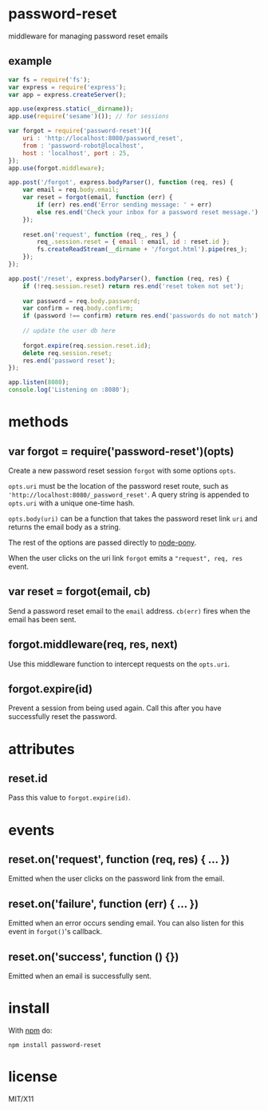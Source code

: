 password-reset
==============

middleware for managing password reset emails

example
-------

``` js
var fs = require('fs');
var express = require('express');
var app = express.createServer();

app.use(express.static(__dirname));
app.use(require('sesame')()); // for sessions

var forgot = require('password-reset')({
    uri : 'http://localhost:8080/password_reset',
    from : 'password-robot@localhost',
    host : 'localhost', port : 25,
});
app.use(forgot.middleware);

app.post('/forgot', express.bodyParser(), function (req, res) {
    var email = req.body.email;
    var reset = forgot(email, function (err) {
        if (err) res.end('Error sending message: ' + err)
        else res.end('Check your inbox for a password reset message.')
    });
    
    reset.on('request', function (req_, res_) {
        req_.session.reset = { email : email, id : reset.id };
        fs.createReadStream(__dirname + '/forgot.html').pipe(res_);
    });
});

app.post('/reset', express.bodyParser(), function (req, res) {
    if (!req.session.reset) return res.end('reset token not set');
    
    var password = req.body.password;
    var confirm = req.body.confirm;
    if (password !== confirm) return res.end('passwords do not match');
    
    // update the user db here
    
    forgot.expire(req.session.reset.id);
    delete req.session.reset;
    res.end('password reset');
});

app.listen(8080);
console.log('Listening on :8080');
```

methods
=======

var forgot = require('password-reset')(opts)
--------------------------------------------

Create a new password reset session `forgot` with some options `opts`.

`opts.uri` must be the location of the password reset route, such as
`'http://localhost:8080/_password_reset'`. A query string is appended to
`opts.uri` with a unique one-time hash.

`opts.body(uri)` can be a function that takes the password reset link `uri` and
returns the email body as a string.

The rest of the options are passed directly to
[node-pony](https://github.com/substack/node-pony).

When the user clicks on the uri link `forgot` emits a `"request", req, res`
event.

var reset = forgot(email, cb)
-----------------------------

Send a password reset email to the `email` address.
`cb(err)` fires when the email has been sent.

forgot.middleware(req, res, next)
---------------------------------

Use this middleware function to intercept requests on the `opts.uri`.

forgot.expire(id)
-----------------

Prevent a session from being used again. Call this after you have successfully
reset the password.

attributes
==========

reset.id
--------

Pass this value to `forgot.expire(id)`.

events
======

reset.on('request', function (req, res) { ... })
------------------------------------------------

Emitted when the user clicks on the password link from the email.

reset.on('failure', function (err) { ... })
-------------------------------------------

Emitted when an error occurs sending email. You can also listen for this event
in `forgot()`'s callback.

reset.on('success', function () {})
-----------------------------------

Emitted when an email is successfully sent.

install
=======

With [npm](http://npmjs.org) do:

```
npm install password-reset
```

license
=======

MIT/X11
